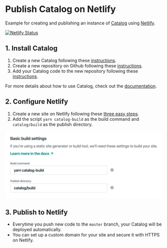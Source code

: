 # Publish Catalog on Netlify

Example for creating and publishing an instance of [Catalog](https://catalog.style/) using [Netlify](https://www.netlify.com/).

[![Netlify Status](https://api.netlify.com/api/v1/badges/64350e14-9cb8-44de-8932-bb6ea205daf0/deploy-status)](https://app.netlify.com/sites/catalog-netlify-example/deploys)

## 1. Install Catalog

1. Create a new Catalog following these [instructions](https://docs.catalog.style/installation/create-catalog).
2. Create a new repository on Github following these [instructions](https://help.github.com/en/github/creating-cloning-and-archiving-repositories/creating-a-new-repository).
3. Add your Catalog code to the new repository following these [instructions](https://help.github.com/en/github/importing-your-projects-to-github/adding-an-existing-project-to-github-using-the-command-line).

For more details about how to use Catalog, check out the [documentation](https://docs.catalog.style/).

## 2. Configure Netlify

1. Create a new site on Netlify following these [three easy steps](https://app.netlify.com/start).
2. Add the script `yarn catalog-build` as the build command and `catalog/build` as the publish directory.

![Basic build settings](https://github.com/wiederkehr/catalog-deployment-example-netlify/raw/master/catalog/static/netlify-build-settings.png "Basic build settings")

## 3. Publish to Netlify

- Everytime you push new code to the `master` branch, your Catalog will be deployed automatically.
- You can set up a custom domain for your site and secure it with HTTPS on Netlify.
